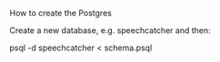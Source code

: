 How to create the Postgres

Create a new database, e.g. speechcatcher and then:

psql -d speechcatcher < schema.psql
